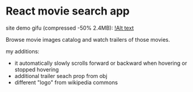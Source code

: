 # React movie search app

site demo gifu (compressed -50% 2.4MB):
[!Alt text](public/site_demo_gifu.gif)

Browse movie images catalog and watch
trailers of those movies.

my additions:

- it automatically slowly scrolls forward or backward when hovering or stopped hovering
- additional trailer seach prop from obj
- different "logo" from wikipedia commons

